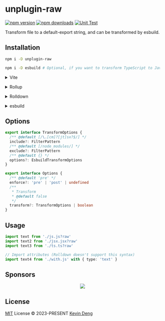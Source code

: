 # unplugin-raw

[![npm version][npm-version-src]][npm-version-href]
[![npm downloads][npm-downloads-src]][npm-downloads-href]
[![Unit Test][unit-test-src]][unit-test-href]

Transform file to a default-export string, and can be transformed by esbuild.

## Installation

```bash
npm i -D unplugin-raw

npm i -D esbuild # Optional, if you want to transform TypeScript to JavaScript
```

<details>
<summary>Vite</summary><br>

```ts
// vite.config.ts
import Raw from 'unplugin-raw/vite'

export default defineConfig({
  plugins: [Raw()],
})
```

<br></details>

<details>
<summary>Rollup</summary><br>

```ts
// rollup.config.js
import Raw from 'unplugin-raw/rollup'

export default {
  plugins: [Raw()],
}
```

<br></details>

<details>
<summary>Rolldown</summary><br>

```ts
// rolldown.config.js
import Raw from 'unplugin-raw/rolldown'

export default {
  plugins: [Raw()],
}
```

<br></details>

<details>
<summary>esbuild</summary><br>

```ts
// esbuild.config.js
import { build } from 'esbuild'

build({
  plugins: [require('unplugin-raw/esbuild')()],
})
```

<br></details>

## Options

```ts
export interface TransformOptions {
  /** @default [/\.[cm]?[jt]sx?$/] */
  include?: FilterPattern
  /** @default [/node_modules/] */
  exclude?: FilterPattern
  /** @default {} */
  options?: EsbuildTransformOptions
}

export interface Options {
  /** @default 'pre' */
  enforce?: 'pre' | 'post' | undefined
  /**
   * Transform
   * @default false
   */
  transform?: TransformOptions | boolean
}
```

## Usage

```ts
import text from './js.js?raw'
import text2 from './jsx.jsx?raw'
import text3 from './ts.ts?raw'

// Import attributes (Rolldown doesn't support this syntax)
import text4 from './with.js' with { type: 'text' }
```

## Sponsors

<p align="center">
  <a href="https://cdn.jsdelivr.net/gh/sxzz/sponsors/sponsors.svg">
    <img src='https://cdn.jsdelivr.net/gh/sxzz/sponsors/sponsors.svg'/>
  </a>
</p>

## License

[MIT](./LICENSE) License © 2023-PRESENT [Kevin Deng](https://github.com/sxzz)

<!-- Badges -->

[npm-version-src]: https://img.shields.io/npm/v/unplugin-raw.svg
[npm-version-href]: https://npmjs.com/package/unplugin-raw
[npm-downloads-src]: https://img.shields.io/npm/dm/unplugin-raw
[npm-downloads-href]: https://www.npmcharts.com/compare/unplugin-raw?interval=30
[unit-test-src]: https://github.com/unplugin/unplugin-raw/actions/workflows/unit-test.yml/badge.svg
[unit-test-href]: https://github.com/unplugin/unplugin-raw/actions/workflows/unit-test.yml
